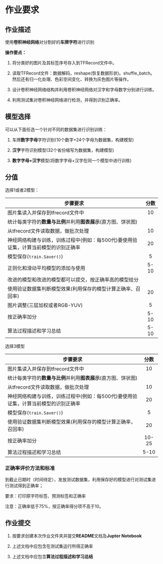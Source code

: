 # 作业要求

## 作业描述

使用**卷积神经网络**对分割好的**车牌字符**进行识别

**操作要点：**

1. 将分类好的图片及其标签序号存入到TFRecord文件中。

2. 读取TFRecord文件：数据解码，reshape(恢复数据形状)。shuffle_batch。然后还有归一化处理、色彩空间变化、转换为灰色图片等操作。

3. 设计卷积神经网络结构并利用卷积神经网络对汉字和字母数字分别进行训练。

4. 利用测试集对卷积神经网络进行检测，并得到识别正确率。

## 模型选择

可以从下面任选一个针对不同的数据集进行识别训练：

1. 车牌**数字字母**字符识别(10个数字+24个字母为数据集，构建模型)

2. **汉字**字符识别模型(32个省份缩写为数据集，构建模型)

3. **数字字母+汉字**模型(将数字字母+汉字在同一个模型中进行训练)

## 分值

选择1或者2模型：

| 步骤要求                                                                            | 分数 |
| ----------------------------------------------------------------------------------- | :--: |
| 图片集读入并保存到tfrecord文件中                                                    | 10   |
| 统计每类字符的**数量与比例**并利用**图表展示**(直方图、饼状图)                      |      |
| 从tfrecord文件读取数据，做批次处理                                                  | 10   |
| 神经网络构建与训练，训练过程中(例如：每500代)要使用验证集，计算当前模型的识别正确率 | 20   |
| 模型保存(`train.Saver()`)                                                           | 5    |
| 正则化和滑动平均模型的添加与使用                                                    | 5-10 |
| 改进的模型和改进的模型都可以提交，按正确率高的模型给分                              |      |
| 使用验证数据集判断模型效果(利用保存的模型计算正确率、召回率)                        | 20   |
| 图片调整(三层加权或者RGB-YUV)                                                       | 5    |
| 按正确率加分                                                                        | 5-10 |
| 算法过程描述和学习总结                                                              | 5-10 |



选择3模型

| 步骤要求                                                                            | 分数  |
| ----------------------------------------------------------------------------------- | :---: |
| 图片集读入并保存到tfrecord文件中                                                    | 10    |
| 统计每类字符的**数量与比例**并利用**图表展示**(直方图、饼状图)                      |       |
| 从tfrecord文件读取数据，做批次处理                                                  | 10    |
| 神经网络构建与训练，训练过程中(例如：每500代)要使用验证集，计算当前模型的识别正确率 | 20    |
| 模型保存(`train.Saver()`)                                                           | 5     |
| 使用验证数据集判断模型效果(利用保存的模型计算正确率，召回率)                        | 20    |
| 按正确率加分                                                                        | 10-25 |
| 算法过程描述和学习总结                                                              | 5-10  |

### 正确率评价方法和标准

到截止日期时（时间待定），发放测试数据集，利用保存好的模型进行对测试集进行测试得到正确率；

要求：打印原字符标签、预测标签和正确率

注意：正确率低于75%，按正确率得分项不高于10。

## 作业提交

1. 按要求创建本次作业文件夹并提交**README**文档及**Jupter Notebook**

2. 上述文档中应包含在测试集运行所得正确率

3. 上述文档中应包含**算法过程描述和学习总结**

